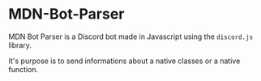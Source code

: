 # MDN-Bot-Parser

MDN Bot Parser is a Discord bot made in Javascript using the `discord.js` library.

It's purpose is to send informations about a native classes or a native function.
